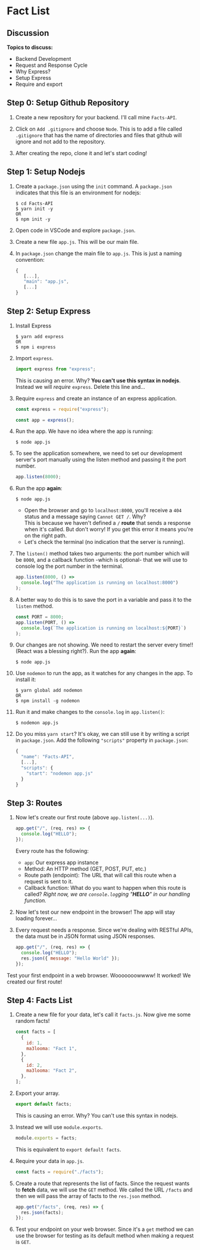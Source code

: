 # Fact List

## Discussion

**Topics to discuss:**

- Backend Development
- Request and Response Cycle
- Why Express?
- Setup Express
- Require and export

## Step 0: Setup Github Repository

1. Create a new repository for your backend. I'll call mine `Facts-API`.

2. Click on `Add .gitignore` and choose `Node`. This is to add a file called `.gitignore` that has the name of directories and files that github will ignore and not add to the repository.

3. After creating the repo, clone it and let's start coding!

## Step 1: Setup Nodejs

1. Create a `package.json` using the `init` command. A `package.json` indicates that this file is an environment for nodejs:

   ```shell
   $ cd Facts-API
   $ yarn init -y
   OR
   $ npm init -y
   ```

2. Open code in VSCode and explore `package.json`.

3. Create a new file `app.js`. This will be our main file.

4. In `package.json` change the main file to `app.js`. This is just a naming convention:

   ```javascript
   {
      [...],
      "main": "app.js",
      [...]
   }
   ```

## Step 2: Setup Express

1. Install Express

   ```shell
   $ yarn add express
   OR
   $ npm i express
   ```

2. Import `express`.

   ```javascript
   import express from "express";
   ```

   This is causing an error. Why? **You can't use this syntax in nodejs**. Instead we will _require_ `express`. Delete this line and...

3. Require `express` and create an instance of an express application.

   ```javascript
   const express = require("express");

   const app = express();
   ```

4. Run the app. We have no idea where the app is running:

   ```shell
   $ node app.js
   ```

5. To see the application somewhere, we need to set our development server's port manually using the listen method and passing it the port number.

   ```javascript
   app.listen(8000);
   ```

6. Run the app **again**:

   ```shell
   $ node app.js
   ```

   - Open the browser and go to `localhost:8000`, you'll receive a `404` status and a message saying `Cannot GET /`. Why?\
     This is because we haven't defined a `/` **route** that sends a response when it's called. But don't worry! If you get this error it means you're on the right path.
   - Let's check the terminal (no indication that the server is running).

7. The `listen()` method takes two arguments: the port number which will be `8000`, and a callback function -which is optional- that we will use to console log the port number in the terminal.

   ```javascript
   app.listen(8000, () =>
     console.log("The application is running on localhost:8000")
   );
   ```

8. A better way to do this is to save the port in a variable and pass it to the `listen` method.

   ```javascript
   const PORT = 8000;
   app.listen(PORT, () =>
     console.log(`The application is running on localhost:${PORT}`)
   );
   ```

9. Our changes are not showing. We need to restart the server every time!! (React was a blessing right?). Run the app **again**:

   ```shell
   $ node app.js
   ```

10. Use `nodemon` to run the app, as it watches for any changes in the app. To install it:

    ```shell
    $ yarn global add nodemon
    OR 
    $ npm install -g nodemon
    ```

11. Run it and make changes to the `console.log` in `app.listen()`:

    ```shell
    $ nodemon app.js
    ```

12. Do you miss `yarn start`? It's okay, we can still use it by writing a script in `package.json`. Add the following `"scripts"` property in `package.json`:

    ```javascript
    {
      "name": "Facts-API",
      [...],
      "scripts": {
        "start": "nodemon app.js"
      }
    }
    ```

## Step 3: Routes

1. Now let's create our first route (above `app.listen(...)`).

   ```javascript
   app.get("/", (req, res) => {
     console.log("HELLO");
   });
   ```

   Every route has the following:

   - `app`: Our express app instance
   - Method: An HTTP method (GET, POST, PUT, etc.)
   - Route path (endpoint): The URL that will call this route when a request is sent to it.
   - Callback function: What do you want to happen when this route is called? _Right now, we are `console.log`ging "**HELLO**" in our handling function._

2. Now let's test our new endpoint in the browser! The app will stay loading forever...

3. Every request needs a response. Since we're dealing with RESTful APIs, the data must be in JSON format using JSON responses.

   ```javascript
   app.get("/", (req, res) => {
     console.log("HELLO");
     res.json({ message: "Hello World" });
   });
   ```

Test your first endpoint in a web browser. Wooooooowwww! It worked! We created our first route!

## Step 4: Facts List

1. Create a new file for your data, let's call it `facts.js`. Now give me some random facts!

   ```javascript
   const facts = [
     {
       id: 1,
       ma3looma: "Fact 1",
     },
     {
       id: 2,
       ma3looma: "Fact 2",
     },
   ];
   ```

2. Export your array.

   ```js
   export default facts;
   ```

   This is causing an error. Why? You can't use this syntax in nodejs.

3. Instead we will use `module.exports`.

   ```js
   module.exports = facts;
   ```

   This is equivalent to `export default facts`.

4. Require your data in `app.js`.

   ```javascript
   const facts = require("./facts");
   ```

5. Create a route that represents the list of facts. Since the request wants to **fetch** data, we will use the `GET` method. We called the URL `/facts` and then we will pass the array of facts to the `res.json` method.

   ```javascript
   app.get("/facts", (req, res) => {
     res.json(facts);
   });
   ```

6. Test your endpoint on your web browser. Since it's a `get` method we can use the browser for testing as its default method when making a request is `GET`.
